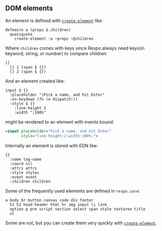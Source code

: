 ## DOM elements

An element is defined with [`create-element`](../apis/create-element.md) like:

```cirru
defmacro a (props & children)
  quasiquote
    create-element :a ~props ~@children
```

Where `children` comes with keys since Respo always need keys(in keyword, string, or number) to compare children:

```cirru
[]
  [] 1 (span $ {})
  [] 2 (span $ {})
```

And an element created like:

```cirru
input $ {}
  :placeholder "|Pick a name, and hit Enter"
  :on-keydown (fn (e dispatch!))
  :style $ {}
    :line-height 2
    :width "|100%"
```

might be rendered to an element with events bound:

```xml
<input placeholder="Pick a name, and hit Enter"
       style="line-height:2;width:100%;">
```

Internally an element is stored with EDN like:

```cirru
{}
  :name tag-name
  :coord nil
  :attrs attrs
  :style styles
  :event event
  :children children
```

Some of the frequently used elements are defined in `respo.core`:

```cirru
a body br button canvas code div footer
  h1 h2 head header html hr img input li link
  option p pre script section select span style textarea title
  ul
```

Some are not, but you can create them very quickly with [`create-element`](../apis/create-element.md).

